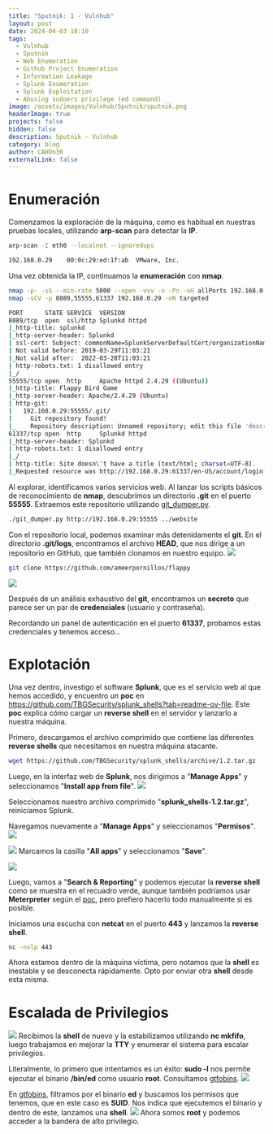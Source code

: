 ```yaml
---
title: "Sputnik: 1 - Vulnhub"
layout: post
date: 2024-04-03 10:10
tags:
  - Vulnhub
  - Sputnik
  - Web Enumeration
  - Github Project Enumeration
  - Information Leakage
  - Splunk Enumeration
  - Splunk Exploitation
  - Abusing sudoers privilege (ed command)
image: /assets/images/Vulnhub/Sputnik/sputnik.png
headerImage: true
projects: false
hidden: false
description: Sputnik - Vulnhub
category: blog
author: CAHOn3R
externalLink: false
---
```


# Enumeración
Comenzamos la exploración de la máquina, como es habitual en nuestras pruebas locales, utilizando **arp-scan** para detectar la **IP**.
```bash
arp-scan -I eth0 --localnet --ignoredups

192.168.0.29	00:0c:29:ed:1f:ab  VMware, Inc.
```

Una vez obtenida la IP, continuamos la **enumeración** con **nmap**.
```bash
nmap -p- -sS --min-rate 5000 --open -vvv -n -Pn -oG allPorts 192.168.0.29
nmap -sCV -p 8089,55555,61337 192.168.0.29 -oN targeted

PORT      STATE SERVICE  VERSION
8089/tcp  open  ssl/http Splunkd httpd
|_http-title: splunkd
|_http-server-header: Splunkd
| ssl-cert: Subject: commonName=SplunkServerDefaultCert/organizationName=SplunkUser
| Not valid before: 2019-03-29T11:03:21
|_Not valid after:  2022-03-28T11:03:21
| http-robots.txt: 1 disallowed entry 
|_/
55555/tcp open  http     Apache httpd 2.4.29 ((Ubuntu))
|_http-title: Flappy Bird Game
|_http-server-header: Apache/2.4.29 (Ubuntu)
| http-git: 
|   192.168.0.29:55555/.git/
|     Git repository found!
|_    Repository description: Unnamed repository; edit this file 'description' to name the...
61337/tcp open  http     Splunkd httpd
|_http-server-header: Splunkd
| http-robots.txt: 1 disallowed entry 
|_/
| http-title: Site doesn\'t have a title (text/html; charset=UTF-8).
|_Requested resource was http://192.168.0.29:61337/en-US/account/login?return_to=%2Fen-US%2F

```

Al explorar, identificamos varios servicios web. Al lanzar los scripts básicos de reconocimiento de **nmap**, descubrimos un directorio **.git** en el puerto **55555**. Extraemos este repositorio utilizando [git_dumper.py](https://github.com/arthaud/git-dumper).
```bash
./git_dumper.py http://192.168.0.29:55555 ../website
```

Con el repositorio local, podemos examinar más detenidamente el **git**. En el directorio **.git/logs**, encontramos el archivo **HEAD**, que nos dirige a un repositorio en GitHub, que también clonamos en nuestro equipo.
[<img src="/assets/images/vulnhub/Sputnik/captura1.png">](/assets/images/vulnhub/Sputnik/captura1.png)


```bash
git clone https://github.com/ameerpornillos/flappy
```

[<img src="/assets/images/vulnhub/Sputnik/captura2.png">](/assets/images/vulnhub/Sputnik/captura2.png)

Después de un análisis exhaustivo del **git**, encontramos un **secreto** que parece ser un par de **credenciales** (usuario y contraseña).

Recordando un panel de autenticación en el puerto **61337**, probamos estas credenciales y tenemos acceso...

# Explotación
Una vez dentro, investigo el software **Splunk**, que es el servicio web al que hemos accedido, y encuentro un **poc** en https://github.com/TBGSecurity/splunk_shells?tab=readme-ov-file. Este **poc** explica cómo cargar un **reverse shell** en el servidor y lanzarlo a nuestra máquina.

Primero, descargamos el archivo comprimido que contiene las diferentes **reverse shells** que necesitamos en nuestra máquina atacante.
```bash
wget https://github.com/TBGSecurity/splunk_shells/archive/1.2.tar.gz
```

Luego, en la interfaz web de **Splunk**, nos dirigimos a "**Manage Apps**" y seleccionamos "**Install app from file**".
[<img src="/assets/images/vulnhub/Sputnik/captura3.png">](/assets/images/vulnhub/Sputnik/captura3.png)

Seleccionamos nuestro archivo comprimido "**splunk_shells-1.2.tar.gz**", reiniciamos Splunk.

Navegamos nuevamente a "**Manage Apps**" y seleccionamos "**Permisos**".
[<img src="/assets/images/vulnhub/Sputnik/captura4.png">](/assets/images/vulnhub/Sputnik/captura4.png)

[<img src="/assets/images/vulnhub/Sputnik/captura5.png">](/assets/images/vulnhub/Sputnik/captura5.png)
Marcamos la casilla "**All apps**" y seleccionamos "**Save**".

[<img src="/assets/images/vulnhub/Sputnik/captura6.png">](/assets/images/vulnhub/Sputnik/captura6.png)

Luego, vamos a "**Search & Reporting**" y podemos ejecutar la **reverse shell** como se muestra en el recuadro verde, aunque también podríamos usar **Meterpreter** según el [poc](https://github.com/TBGSecurity/splunk_shells?tab=readme-ov-file), pero prefiero hacerlo todo manualmente si es posible.

Iniciamos una escucha con **netcat** en el puerto **443** y lanzamos la **reverse shell**.
```bash
nc -nvlp 443
```

Ahora estamos dentro de la máquina víctima, pero notamos que la **shell** es inestable y se desconecta rápidamente. Opto por enviar otra **shell** desde esta misma.

# Escalada de Privilegios
[<img src="/assets/images/vulnhub/Sputnik/captura7.png">](/assets/images/vulnhub/Sputnik/captura7.png)
Recibimos la **shell** de nuevo y la estabilizamos utilizando **nc mkfifo**, luego trabajamos en mejorar la **TTY** y enumerar el sistema para escalar privilegios.

Literalmente, lo primero que intentamos es un éxito: **sudo -l** nos permite ejecutar el binario **/bin/ed** como usuario **root**. Consultamos [gtfobins](https://gtfobins.github.io/gtfobins/ed/#sudo).
[<img src="/assets/images/vulnhub/Sputnik/captura8.png">](/assets/images/vulnhub/Sputnik/captura8.png)

En [gtfobins](https://gtfobins.github.io/gtfobins/ed/#sudo), filtramos por el binario **ed** y buscamos los permisos que tenemos, que en este caso es **SUID**. Nos indica que ejecutemos el binario y dentro de este, lanzamos una **shell**.
[<img src="/assets/images/vulnhub/Sputnik/captura9.png">](/assets/images/vulnhub/Sputnik/captura9.png)
Ahora somos **root** y podemos acceder a la bandera de alto privilegio.
